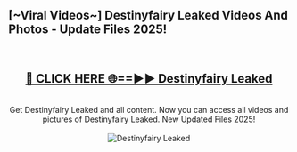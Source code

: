 <h2>[~Viral Videos~] Destinyfairy Leaked Videos And Photos - Update Files 2025!</h2>
<br>
<div align="center">
<h2><a href="https://top-ai-tools.click/QrbHav" rel="nofollow">🔴 CLICK HERE 🌐==►► Destinyfairy Leaked</a></h2>
<br>
Get Destinyfairy Leaked and all content. Now you can access all videos and pictures of Destinyfairy Leaked. New Updated Files 2025!
<br>
<br>
<a href="https://top-ai-tools.click/QrbHav" rel="nofollow" data-target="animated-image.originalLink"><img src="https://i.ibb.co.com/WyWwxjT/player-gif2.gif" alt="Destinyfairy Leaked" style="max-width: 100%; display: inline-block;" data-target="animated-image.originalImage"></a>
</div>
<br>